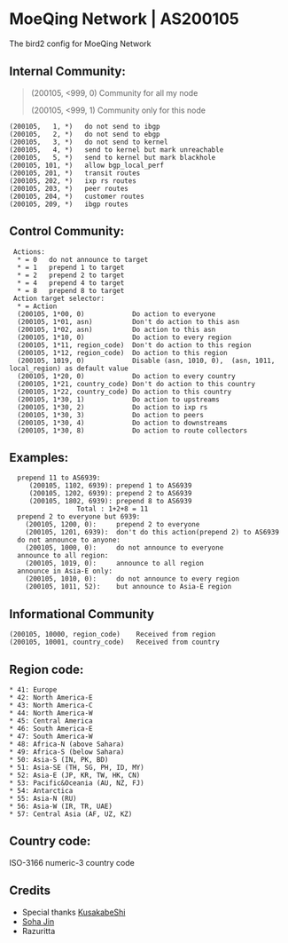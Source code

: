 # MoeQing Network | AS200105

The bird2 config for MoeQing Network


## Internal Community:

>(200105, <999,  0)            Community for all my node
>
>(200105, <999,  1)            Community only for this node

```
(200105,   1, *)   do not send to ibgp
(200105,   2, *)   do not send to ebgp
(200105,   3, *)   do not send to kernel
(200105,   4, *)   send to kernel but mark unreachable
(200105,   5, *)   send to kernel but mark blackhole
(200105, 101, *)   allow bgp_local_perf
(200105, 201, *)   transit routes
(200105, 202, *)   ixp rs routes
(200105, 203, *)   peer routes
(200105, 204, *)   customer routes
(200105, 209, *)   ibgp routes
```

## Control Community:
```
 Actions:
  * = 0   do not announce to target
  * = 1   prepend 1 to target
  * = 2   prepend 2 to target
  * = 4   prepend 4 to target
  * = 8   prepend 8 to target
 Action target selector:
  * = Action
  (200105, 1*00, 0)            Do action to everyone
  (200105, 1*01, asn)          Don't do action to this asn
  (200105, 1*02, asn)          Do action to this asn
  (200105, 1*10, 0)            Do action to every region
  (200105, 1*11, region_code)  Don't do action to this region
  (200105, 1*12, region_code)  Do action to this region
  (200105, 1019, 0)            Disable (asn, 1010, 0),  (asn, 1011, local_region) as default value
  (200105, 1*20, 0)            Do action to every country
  (200105, 1*21, country_code) Don't do action to this country
  (200105, 1*22, country_code) Do action to this country
  (200105, 1*30, 1)            Do action to upstreams
  (200105, 1*30, 2)            Do action to ixp rs
  (200105, 1*30, 3)            Do action to peers
  (200105, 1*30, 4)            Do action to downstreams
  (200105, 1*30, 8)            Do action to route collectors
```

## Examples:
```
  prepend 11 to AS6939: 
     (200105, 1102, 6939): prepend 1 to AS6939
     (200105, 1202, 6939): prepend 2 to AS6939
     (200105, 1802, 6939): prepend 8 to AS6939
                 Total : 1+2+8 = 11
  prepend 2 to everyone but 6939:
    (200105, 1200, 0):     prepend 2 to everyone
    (200105, 1201, 6939):  don't do this action(prepend 2) to AS6939
  do not announce to anyone: 
    (200105, 1000, 0):     do not announce to everyone
  announce to all region:
    (200105, 1019, 0):     announce to all region
  announce in Asia-E only:
    (200105, 1010, 0):     do not announce to every region
    (200105, 1011, 52):    but announce to Asia-E region
```

## Informational Community
```
(200105, 10000, region_code)    Received from region
(200105, 10001, country_code)   Received from country
```

## Region code:
```
* 41: Europe
* 42: North America-E
* 43: North America-C
* 44: North America-W
* 45: Central America
* 46: South America-E
* 47: South America-W
* 48: Africa-N (above Sahara)
* 49: Africa-S (below Sahara)
* 50: Asia-S (IN, PK, BD)
* 51: Asia-SE (TH, SG, PH, ID, MY)
* 52: Asia-E (JP, KR, TW, HK, CN)
* 53: Pacific&Oceania (AU, NZ, FJ)
* 54: Antarctica
* 55: Asia-N (RU)
* 56: Asia-W (IR, TR, UAE)
* 57: Central Asia (AF, UZ, KZ)
```

## Country code:
ISO-3166 numeric-3 country code

## Credits

* Special thanks [KusakabeShi](https://github.com/KusakabeShi)
* [Soha Jin](https://github.com/moesoha)
* Razuritta